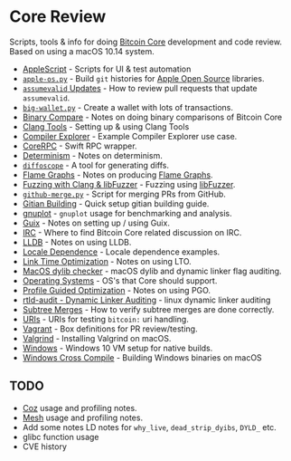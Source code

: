 # Core Review
Scripts, tools & info for doing [Bitcoin Core](https://github.com/bitcoin/bitcoin) development and code review. Based on using a macOS 10.14 system.

- [AppleScript](/applescript/README.md) - Scripts for UI & test automation
- [`apple-os.py`](apple-os.py) - Build `git` histories for [Apple Open Source](https://opensource.apple.com/) libraries.
- [`assumevalid` Updates](update-assumevalid.md) - How to review pull requests that update `assumevalid`.
- [`big-wallet.py`](big-wallet.py) - Create a wallet with lots of transactions.
- [Binary Compare](binary-compare.md) - Notes on doing binary comparisons of Bitcoin Core
- [Clang Tools](clang-tools.md) - Setting up & using Clang Tools
- [Compiler Explorer](compiler-explorer.md) - Example Compiler Explorer use case.
- [CoreRPC](https://github.com/fanquake/CoreRPC) - Swift RPC wrapper.
- [Determinism](determinism.md) - Notes on determinism.
- [`diffoscope`](diffoscope.md) - A tool for generating diffs.
- [Flame Graphs](/flamegraph/README.md) - Notes on producing [Flame Graphs](https://github.com/brendangregg/FlameGraph).
- [Fuzzing with Clang & libFuzzer](/fuzzing/) - Fuzzing using [libFuzzer](https://llvm.org/docs/LibFuzzer.html).
- [`github-merge.py`](github-merge.md) - Script for merging PRs from GitHub.
- [Gitian Building](/gitian-building/) - Quick setup gitian building guide.
- [gnuplot](gnuplot/README.md) - `gnuplot` usage for benchmarking and analysis.
- [Guix](guix/README.md) - Notes on setting up / using Guix.
- [IRC](irc.md) - Where to find Bitcoin Core related discussion on IRC.
- [LLDB](lldb.md) - Notes on using LLDB.
- [Locale Dependence](/locale-dependence/) - Locale dependence examples.
- [Link Time Optimization](lto.md) - Notes on using LTO.
- [MacOS dylib checker](macos_dylib_check.py) - macOS dylib and dynamic linker flag auditing.
- [Operating Systems](operating-systems.md) - OS's that Core should support.
- [Profile Guided Optimization](pgo.md) - Notes on using PGO.
- [rtld-audit - Dynamic Linker Auditing](/rtld/) - linux dynamic linker auditing
- [Subtree Merges](subtree-merge.md) - How to verify subtree merges are done correctly.
- [URIs](/uri/) - URIs for testing `bitcoin:` uri handling.
- [Vagrant](/vagrant/) - Box definitions for PR review/testing.
- [Valgrind](valgrind.md) - Installing Valgrind on macOS.
- [Windows](windows.md) - Windows 10 VM setup for native builds.
- [Windows Cross Compile](/win-cross-compile.md) - Building Windows binaries on macOS

## TODO

- [Coz](https://github.com/plasma-umass/coz) usage and profiling notes.
- [Mesh](https://github.com/plasma-umass/Mesh) usage and profiling notes.
- Add some notes LD notes for `why_live`, `dead_strip_dyibs`, `DYLD_` etc.
- glibc function usage
- CVE history